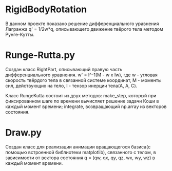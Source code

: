# RigidBodyRotation
В данном проекте показано решение дифференциального уравнения Лагранжа q' = 1/2w*q, описывающего движение твёрого тела методом Рунге-Кутты.

# Runge-Rutta.py
Создан класс RightPart, описывающий правую часть дифференциального уравнения. w' = I^-1(M - w x Iw), где w - угловая скорость твёрдого тела в связанной системе координат, М - моменты сил, действующих на тело, I - тензор инерции тела(A, A, C). 

Класс RungeKutta состоит из двух методов: 
  make_step, который при фиксированном шаге по времени вычисляет решение задачи Коши в каждый момент времени; 
  integrate, возвращающий np.array из векторов состояния. 

# Draw.py
Создан класс для реализации анимации вращающегося базиса(с помощью встроенной библиотеки matplotlib), связанного с телом, в зависимости от вектора состояния q = (qw, qx, qy, qz, wx, wy, wz) в каждый момент времени.

